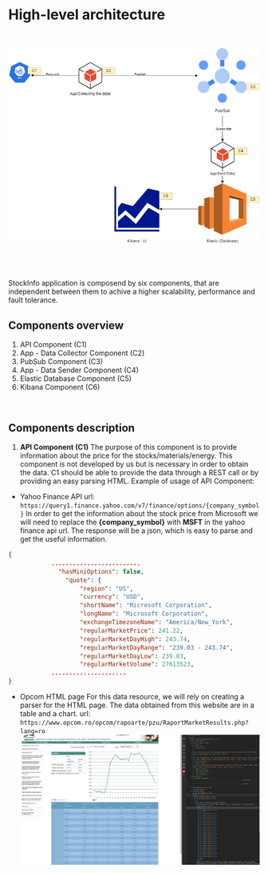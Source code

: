 # High-level architecture
</br>

![StockInfoArch](./images/high-level-arch.png?raw=true "StockInfoArch")

</br></br>

StockInfo application is composend by six components, that are independent between them to achive a higher scalability, performance and fault tolerance.
## Components overview
1. API Component (C1)
2. App - Data Collector Component (C2)
3. PubSub Component (C3)
4. App - Data Sender Component (C4)
5. Elastic Database Component (C5)
6. Kibana Component (C6)
</br>

## Components description
1. **API Component (C1)**
The purpose of this component is to provide information about the price for the stocks/materials/energy.
This component is not developed by us but is necessary in order to obtain the data. C1 should be able to provide the data through a REST call or by providing an easy parsing HTML.
Example of usage of API Component: 
- Yahoo Finance API
url: `https://query1.finance.yahoo.com/v7/finance/options/{company_symbol}`
In order to get the information about the stock price from Microsoft we will need to replace the **{company_symbol}** with **MSFT** in the yahoo finance api url.
The response will be a json, which is easy to parse and get the useful information.
```json
{
            .........................
              "hasMiniOptions": false,
                "quote": {
                    "region": "US",
                    "currency": "USD",
                    "shortName": "Microsoft Corporation",
                    "longName": "Microsoft Corporation",
                    "exchangeTimezoneName": "America/New_York",
                    "regularMarketPrice": 241.22,
                    "regularMarketDayHigh": 243.74,
                    "regularMarketDayRange": "239.03 - 243.74",
                    "regularMarketDayLow": 239.03,
                    "regularMarketVolume": 27613523,
            .....................
}
```
- Opcom HTML page
For this data resource, we will rely on creating a parser for the HTML page. The data obtained from this website are in a table and a chart.
url: `https://www.opcom.ro/opcom/rapoarte/pzu/RaportMarketResults.php?lang=ro`
![Opcom](./images/opcom.png?raw=true "Opcom")

